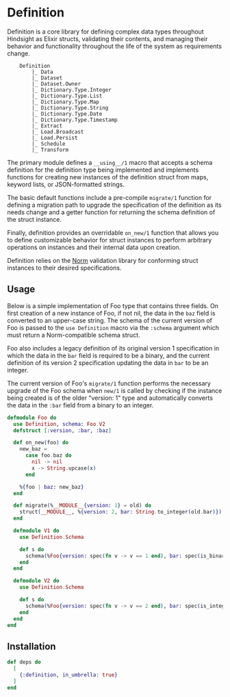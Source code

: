 # Definition

Definition is a core library for defining complex data types
throughout Hindsight as Elixir structs, validating their contents,
and managing their behavior and functionality throughout the life
of the system as requirements change.

```
    Definition
        |_ Data
        |_ Dataset
        |_ Dataset.Owner
        |_ Dictionary.Type.Integer
        |_ Dictionary.Type.List
        |_ Dictionary.Type.Map
        |_ Dictionary.Type.String
        |_ Dictionary.Type.Date
        |_ Dictionary.Type.Timestamp
        |_ Extract
        |_ Load.Broadcast
        |_ Load.Persist
        |_ Schedule
        |_ Transform
```

The primary module defines a `__using__/1` macro that accepts a
schema definition for the definition type being implemented and
implements functions for creating new instances of the definition
struct from maps, keyword lists, or JSON-formatted strings.

The basic default functions include a pre-compile `migrate/1` function
for defining a migration path to upgrade the specification of the
definition as its needs change and a getter function for
returning the schema definition of the struct instance.

Finally, definition provides an overridable `on_new/1` function that allows
you to define customizable behavior for struct instances to perform
arbitrary operations on instances and their internal data upon creation.

Definition relies on the [Norm](https://hexdocs.pm/norm/Norm.html) validation
library for conforming struct instances to their desired specifications.

## Usage

Below is a simple implementation of Foo type that contains three fields.
On first creation of a new instance of Foo, if not nil, the data in the
`baz` field is converted to an upper-case string. The schema of the current
version of Foo is passed to the `use Definition` macro via the `:schema` argument
which must return a Norm-compatible schema struct.

Foo also includes a legacy definition of its original version 1 specification
in which the data in the `bar` field is required to be a binary, and the current
definition of its version 2 specification updating the data in `bar` to be an integer.

The current version of Foo's `migrate/1` function performs the necessary upgrade of
the Foo schema when `new/1` is called by checking if the instance being created is
of the older "version: 1" type and automatically converts the data in the `:bar` field
from a binary to an integer.

```elixir
defmodule Foo do
  use Definition, schema: Foo.V2
  defstruct [:version, :bar, :baz]

  def on_new(foo) do
    new_baz =
      case foo.baz do
        nil -> nil
        x -> String.upcase(x)
      end

    %{foo | baz: new_baz}
  end

  def migrate(%__MODULE__{version: 1} = old) do
    struct(__MODULE__, %{version: 2, bar: String.to_integer(old.bar)})
  end

  defmodule V1 do
    use Definition.Schema

    def s do
      schema(%Foo{version: spec(fn v -> v == 1 end), bar: spec(is_binary())})
    end
  end

  defmodule V2 do
    use Definition.Schema

    def s do
      schema(%Foo{version: spec(fn v -> v == 2 end), bar: spec(is_integer())})
    end
  end
end

```

## Installation

```elixir
def deps do
  [
    {:definition, in_umbrella: true}
  ]
end
```
